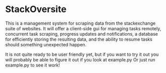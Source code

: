 # StackOversite

This is a management system for scraping data from the stackexchange suite of websites. It will offer a client-side gui for managing tasks remotely, concurrent task scraping, progress updates and notifications, a database for efficiently storing the resulting data, and the ability to resume tasks should something unexpected happen.

It is not quite ready to be user friendly yet, but if you want to try it out you will probably be able to figure it out if you look at example.py
Or just run example.py to see it work!
